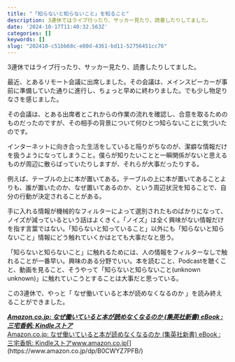 ```yaml
---
title: "「知らないと知らないこと」を知ること"
description: 3連休ではライブ行ったり、サッカー見たり、読書したりしてました。
date: '2024-10-17T11:40:32.563Z'
categories: []
keywords: []
slug: "202410-c51bb68c-e80d-4361-bd11-52756451cc76"
---
```

3連休ではライブ行ったり、サッカー見たり、読書したりしてました。

最近、とあるリモート会議に出席しました。その会議は、メインスピーカーが事前に準備していた通りに進行し、ちょっと早めに終わりました。でも少し物足りなさを感じました。

その会議は、とある出席者とこれからの作業の流れを確認し、合意を取るためのものだったのですが、その相手の背景について何ひとつ知らないことに気づいたのです。

インターネットに向き合った生活をしていると陥りがちなのが、潔癖な情報だけを扱うようになってしまうこと。僕らが知りたいことと一瞬関係がないと思えるものが周辺に散らばっていたりしますが、それらが大事だったりする。

例えば、テーブルの上に本が置いてある。テーブルの上に本が置いてあることよりも、誰が置いたのか、なぜ置いてあるのか、という周辺状況を知ることで、自分の行動が決定されることがある。

手に入れる情報が機械的なフィルターによって選別されたものばかりになって、ノイズが減っているという話はよくきく。「ノイズ」は全く興味がない情報だけを指す言葉ではない。「知らないと知っていること」以外にも「知らないと知らないこと」情報にどう触れていくかはとても大事だなと思う。

「知らないと知らないこと」に触れるためには、人の情報をフィルターなしで触れることが一番早い。興味のある分野でいい。本を読むこと、Podcastを聴くこと、動画を見ること、そうやって「知らないと知らないこと(unknown unknown)」に触れていこうとすることは大事だと思っている。

この3連休で、やっと「 なぜ働いていると本が読めなくなるのか 」を読み終えることができました。

[**_Amazon.co.jp: なぜ働いていると本が読めなくなるのか (集英社新書) eBook : 三宅香帆: Kindleストア_**  
Amazon.co.jp: なぜ働いていると本が読めなくなるのか (集英社新書) eBook : 三宅香帆: Kindleストアwww.amazon.co.jp](https://www.amazon.co.jp/dp/B0CWYZ7PFB/ "https://www.amazon.co.jp/dp/B0CWYZ7PFB/")[](https://www.amazon.co.jp/dp/B0CWYZ7PFB/)